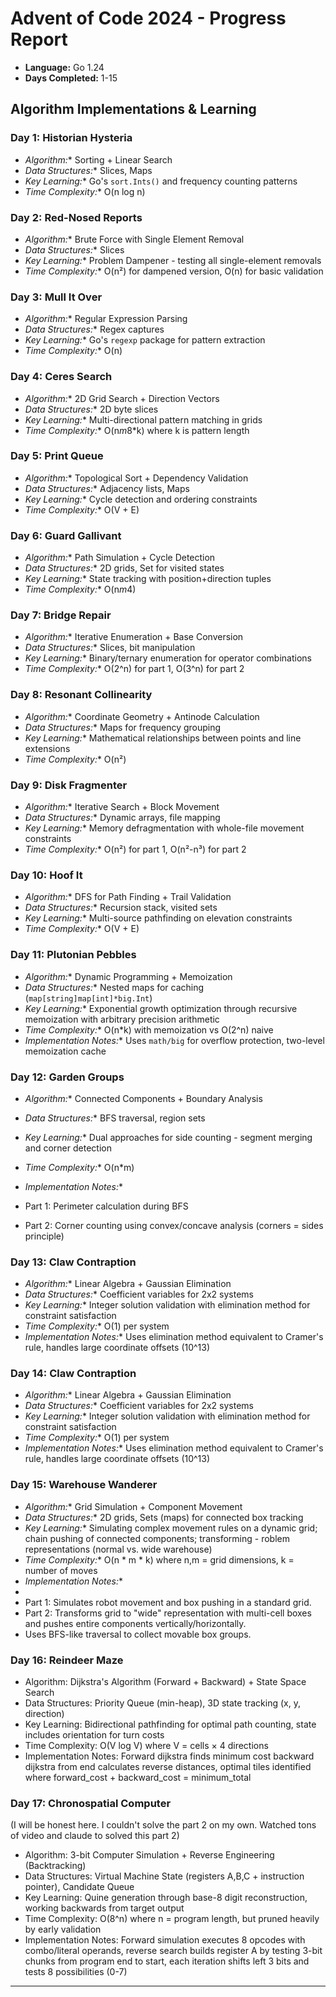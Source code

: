 # Advent of Code 2024 - Progress Report

- **Language:** Go 1.24
- **Days Completed:** 1-15

## Algorithm Implementations & Learning

### Day 1: Historian Hysteria

- *Algorithm:** Sorting + Linear Search
- *Data Structures:** Slices, Maps
- *Key Learning:** Go's `sort.Ints()` and frequency counting patterns
- *Time Complexity:** O(n log n)

### Day 2: Red-Nosed Reports

- *Algorithm:** Brute Force with Single Element Removal
- *Data Structures:** Slices
- *Key Learning:** Problem Dampener - testing all single-element removals
- *Time Complexity:** O(n²) for dampened version, O(n) for basic validation

### Day 3: Mull It Over

- *Algorithm:** Regular Expression Parsing
- *Data Structures:** Regex captures
- *Key Learning:** Go's `regexp` package for pattern extraction
- *Time Complexity:** O(n)

### Day 4: Ceres Search

- *Algorithm:** 2D Grid Search + Direction Vectors
- *Data Structures:** 2D byte slices
- *Key Learning:** Multi-directional pattern matching in grids
- *Time Complexity:** O(n*m*8\*k) where k is pattern length

### Day 5: Print Queue

- *Algorithm:** Topological Sort + Dependency Validation
- *Data Structures:** Adjacency lists, Maps
- *Key Learning:** Cycle detection and ordering constraints
- *Time Complexity:** O(V + E)

### Day 6: Guard Gallivant

- *Algorithm:** Path Simulation + Cycle Detection
- *Data Structures:** 2D grids, Set for visited states
- *Key Learning:** State tracking with position+direction tuples
- *Time Complexity:** O(n*m*4)

### Day 7: Bridge Repair

- *Algorithm:** Iterative Enumeration + Base Conversion
- *Data Structures:** Slices, bit manipulation
- *Key Learning:** Binary/ternary enumeration for operator combinations
- *Time Complexity:** O(2^n) for part 1, O(3^n) for part 2

### Day 8: Resonant Collinearity

- *Algorithm:** Coordinate Geometry + Antinode Calculation
- *Data Structures:** Maps for frequency grouping
- *Key Learning:** Mathematical relationships between points and line extensions
- *Time Complexity:** O(n²)

### Day 9: Disk Fragmenter

- *Algorithm:** Iterative Search + Block Movement
- *Data Structures:** Dynamic arrays, file mapping
- *Key Learning:** Memory defragmentation with whole-file movement constraints
- *Time Complexity:** O(n²) for part 1, O(n²-n³) for part 2

### Day 10: Hoof It

- *Algorithm:** DFS for Path Finding + Trail Validation
- *Data Structures:** Recursion stack, visited sets
- *Key Learning:** Multi-source pathfinding on elevation constraints
- *Time Complexity:** O(V + E)

### Day 11: Plutonian Pebbles

- *Algorithm:** Dynamic Programming + Memoization
- *Data Structures:** Nested maps for caching (`map[string]map[int]*big.Int`)
- *Key Learning:** Exponential growth optimization through recursive memoization with arbitrary precision arithmetic
- *Time Complexity:** O(n\*k) with memoization vs O(2^n) naive
- *Implementation Notes:** Uses `math/big` for overflow protection, two-level memoization cache

### Day 12: Garden Groups

- *Algorithm:** Connected Components + Boundary Analysis
- *Data Structures:** BFS traversal, region sets
- *Key Learning:** Dual approaches for side counting - segment merging and corner detection
- *Time Complexity:** O(n\*m)
- *Implementation Notes:**

- Part 1: Perimeter calculation during BFS
- Part 2: Corner counting using convex/concave analysis (corners = sides principle)

### Day 13: Claw Contraption

- *Algorithm:** Linear Algebra + Gaussian Elimination
- *Data Structures:** Coefficient variables for 2x2 systems
- *Key Learning:** Integer solution validation with elimination method for constraint satisfaction
- *Time Complexity:** O(1) per system
- *Implementation Notes:** Uses elimination method equivalent to Cramer's rule, handles large coordinate offsets (10^13)

### Day 14: Claw Contraption

- *Algorithm:** Linear Algebra + Gaussian Elimination
- *Data Structures:** Coefficient variables for 2x2 systems
- *Key Learning:** Integer solution validation with elimination method for constraint satisfaction
- *Time Complexity:** O(1) per system
- *Implementation Notes:** Uses elimination method equivalent to Cramer's rule, handles large coordinate offsets (10^13)

### Day 15: Warehouse Wanderer

- *Algorithm:** Grid Simulation + Component Movement
- *Data Structures:** 2D grids, Sets (maps) for connected box tracking
- *Key Learning:** Simulating complex movement rules on a dynamic grid; chain pushing of connected components; transforming - roblem representations (normal vs. wide warehouse)
- *Time Complexity:** O(n \* m \* k) where n,m = grid dimensions, k = number of moves
- *Implementation Notes:**
-
- Part 1: Simulates robot movement and box pushing in a standard grid.
- Part 2: Transforms grid to "wide" representation with multi-cell boxes and pushes entire components vertically/horizontally.
- Uses BFS-like traversal to collect movable box groups.

### Day 16: Reindeer Maze

- Algorithm: Dijkstra's Algorithm (Forward + Backward) + State Space Search
- Data Structures: Priority Queue (min-heap), 3D state tracking (x, y, direction)
- Key Learning: Bidirectional pathfinding for optimal path counting, state includes orientation for turn costs
- Time Complexity: O(V log V) where V = cells × 4 directions
- Implementation Notes: Forward dijkstra finds minimum cost backward dijkstra from end calculates reverse distances, optimal tiles identified where forward_cost + backward_cost = minimum_total

### Day 17: Chronospatial Computer

(I will be honest here. I couldn't solve the part 2 on my own. Watched tons of
video and claude to solved this part 2)

- Algorithm: 3-bit Computer Simulation + Reverse Engineering (Backtracking)
- Data Structures: Virtual Machine State (registers A,B,C + instruction pointer), Candidate Queue
- Key Learning: Quine generation through base-8 digit reconstruction, working backwards from target output
- Time Complexity: O(8^n) where n = program length, but pruned heavily by early validation
- Implementation Notes: Forward simulation executes 8 opcodes with combo/literal operands, reverse search builds register A by testing 3-bit chunks from program end to start, each iteration shifts left 3 bits and tests 8 possibilities (0-7)

---
